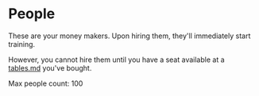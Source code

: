 # People

These are your money makers. Upon hiring them, they'll immediately start training.&#x20;

However, you cannot hire them until you have a seat available at a [tables.md](tables.md "mention") you've bought.



Max people count: 100

